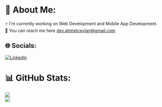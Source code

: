# 💫 About Me:
⚡️ I'm currently working on Web Development and Mobile App Development.<br>📩 You can reach me here dev.ahmetceylan@gmail.com
## 🌐 Socials:
[![LinkedIn](https://img.shields.io/badge/LinkedIn-%230077B5.svg?logo=linkedin&logoColor=white)](https://linkedin.com/in/ahmtcyln) 
# 📊 GitHub Stats:
![](https://github-readme-streak-stats.herokuapp.com/?user=ahmtcylnn&theme=dark&hide_border=false)<br/>
![](https://github-readme-stats.vercel.app/api/top-langs/?username=ahmtcylnn&theme=dark&hide_border=false&include_all_commits=false&count_private=false&layout=compact)




